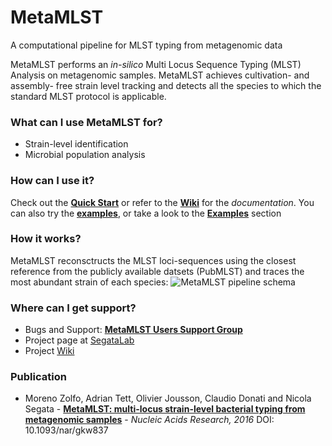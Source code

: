 # MetaMLST #
A computational pipeline for MLST typing from metagenomic data

MetaMLST performs an *in-silico* Multi Locus Sequence Typing (MLST) Analysis on metagenomic samples. MetaMLST achieves cultivation- and assembly- free strain level tracking and detects all the species to which the standard MLST protocol is applicable.

### What can I use MetaMLST for? ###

* Strain-level identification
* Microbial population analysis

### How can I use it? ###

Check out the [**Quick Start**](https://github.com/SegataLab/metamlst/wiki#-quick-start) or refer to the [**Wiki**](https://github.com/SegataLab/metamlst/wiki/) for the *documentation*. You can also try the [**examples**](https://www.dropbox.com/s/xmbjj37k612f0rr/metamlst_examples.zip?dl=1), or take a look to the [**Examples**](https://github.com/SegataLab/metamlst/wiki/Examples) section

### How it works? ###

MetaMLST reconsctructs the MLST loci-sequences using the closest reference from the publicly available datsets (PubMLST) and traces the most abundant strain of each species:
![MetaMLST pipeline schema](http://segatalab.github.io/images/metamlst_working_concept.jpg)

### Where can I get support? ###

* Bugs and Support: [**MetaMLST Users Support Group**](https://groups.google.com/forum/#!forum/metamlst)
* Project page at [SegataLab](http://segatalab.cibio.unitn.it/tools/metamlst/index.html)
* Project [Wiki](https://github.com/SegataLab/metamlst/wiki/)

### Publication ###

* Moreno Zolfo, Adrian Tett, Olivier Jousson, Claudio Donati and Nicola Segata - **[MetaMLST: multi-locus strain-level bacterial typing from metagenomic samples](http://nar.oxfordjournals.org/content/early/2016/09/19/nar.gkw837.full)** - *Nucleic Acids Research, 2016* DOI: 10.1093/nar/gkw837
